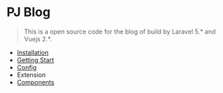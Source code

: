 # PJ Blog

> This is a open source code for the blog of build by Laravel 5.* and Vuejs 2.*.

* [Installation](/installation.md)
* [Getting Start](/start.md)
* [Config](/config.md)
* Extension
 * [Components](/components.md)
